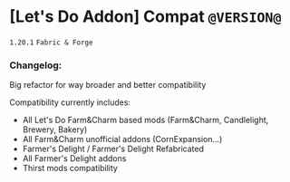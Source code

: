 # [Let's Do Addon] Compat `@VERSION@`
`1.20.1` `Fabric & Forge`
### Changelog:

Big refactor for way broader and better compatibility

Compatibility currently includes:
* All Let's Do Farm&Charm based mods (Farm&Charm, Candlelight, Brewery, Bakery)
* All Farm&Charm unofficial addons (CornExpansion…)
* Farmer's Delight / Farmer's Delight Refabricated
* All Farmer's Delight addons
* Thirst mods compatibility
